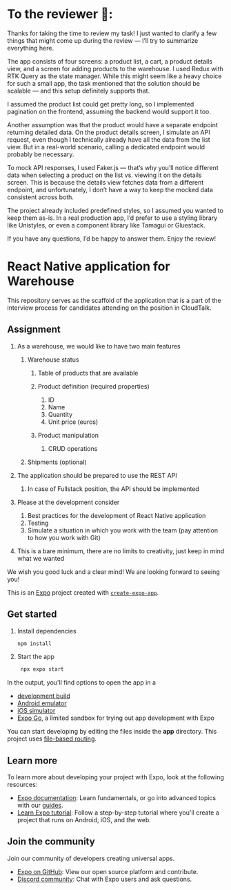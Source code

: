 # To the reviewer 👋:

Thanks for taking the time to review my task! I just wanted to clarify a few things that might come up during the review — I’ll try to summarize everything here.

The app consists of four screens: a product list, a cart, a product details view, and a screen for adding products to the warehouse. I used Redux with RTK Query as the state manager. While this might seem like a heavy choice for such a small app, the task mentioned that the solution should be scalable — and this setup definitely supports that.

I assumed the product list could get pretty long, so I implemented pagination on the frontend, assuming the backend would support it too.

Another assumption was that the product would have a separate endpoint returning detailed data. On the product details screen, I simulate an API request, even though I technically already have all the data from the list view. But in a real-world scenario, calling a dedicated endpoint would probably be necessary.

To mock API responses, I used Faker.js — that’s why you’ll notice different data when selecting a product on the list vs. viewing it on the details screen. This is because the details view fetches data from a different endpoint, and unfortunately, I don’t have a way to keep the mocked data consistent across both.

The project already included predefined styles, so I assumed you wanted to keep them as-is. In a real production app, I’d prefer to use a styling library like Unistyles, or even a component library like Tamagui or Gluestack.

If you have any questions, I’d be happy to answer them.
Enjoy the review!

# React Native application for Warehouse

This repository serves as the scaffold of the application that is a part of the interview process for candidates attending on the position in CloudTalk.

## Assignment

1. As a warehouse, we would like to have two main features

	1. Warehouse status

		1. Table of products that are available
		2. Product definition (required properties)

			1. ID
			2. Name
			3. Quantity
			4. Unit price (euros)

		3. Product manipulation

			1. CRUD operations

	2. Shipments (optional)

2. The application should be prepared to use the REST API

	1. In case of Fullstack position, the API should be implemented

3. Please at the development consider

	1. Best practices for the development of React Native application
	2. Testing
	3. Simulate a situation in which you work with the team (pay attention to how you work with Git)

4. This is a bare minimum, there are no limits to creativity, just keep in mind what we wanted

We wish you good luck and a clear mind! We are looking forward to seeing you!

This is an [Expo](https://expo.dev) project created with [`create-expo-app`](https://www.npmjs.com/package/create-expo-app).

## Get started

1. Install dependencies

   ```bash
   npm install
   ```

2. Start the app

   ```bash
    npx expo start
   ```

In the output, you'll find options to open the app in a

- [development build](https://docs.expo.dev/develop/development-builds/introduction/)
- [Android emulator](https://docs.expo.dev/workflow/android-studio-emulator/)
- [iOS simulator](https://docs.expo.dev/workflow/ios-simulator/)
- [Expo Go](https://expo.dev/go), a limited sandbox for trying out app development with Expo

You can start developing by editing the files inside the **app** directory. This project uses [file-based routing](https://docs.expo.dev/router/introduction).

## Learn more

To learn more about developing your project with Expo, look at the following resources:

- [Expo documentation](https://docs.expo.dev/): Learn fundamentals, or go into advanced topics with our [guides](https://docs.expo.dev/guides).
- [Learn Expo tutorial](https://docs.expo.dev/tutorial/introduction/): Follow a step-by-step tutorial where you'll create a project that runs on Android, iOS, and the web.

## Join the community

Join our community of developers creating universal apps.

- [Expo on GitHub](https://github.com/expo/expo): View our open source platform and contribute.
- [Discord community](https://chat.expo.dev): Chat with Expo users and ask questions.

